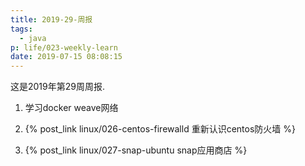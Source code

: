 ```yaml
---
title: 2019-29-周报
tags:
  - java
p: life/023-weekly-learn
date: 2019-07-15 08:08:15
---
```


这是2019年第29周周报.

1. 学习docker weave网络

2. {% post_link linux/026-centos-firewalld 重新认识centos防火墙 %}

3. {% post_link linux/027-snap-ubuntu snap应用商店 %}


